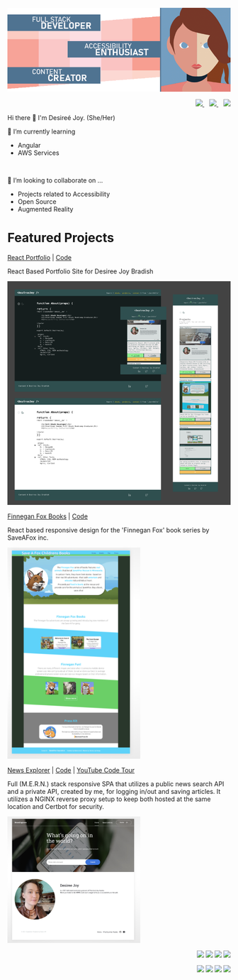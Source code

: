 <p align='center'>
	<IMG SRC='GitHub-Profile.png'>
		</p>

	
<p align='right'>
  <a href="https://www.linkedin.com/in/desireejoy/">
    <img src="https://img.shields.io/badge/linkedin-%230077B5.svg?&style=for-the-badge&logo=linkedin&logoColor=white" />
  </a>&nbsp;&nbsp;
   <a href="https://twitter.com/thinkLikeADev">
    <img src="https://img.shields.io/badge/twitter-%231DA1F2.svg?&style=for-the-badge&logo=twitter&logoColor=white" />
  </a>&nbsp;&nbsp;
     <a href="mailto:desireebradish@gmail.com">
 <img src="https://img.shields.io/badge/gmail-D14836?&style=for-the-badge&logo=gmail&logoColor=white" />
	</a>
</p>
	
Hi there 👋 I'm Desireé Joy. (She/Her)
	
🔭 I’m currently learning
	<ul>
	<li>Angular</li>
	<li>AWS Services</li>
	</ul>
&nbsp;&nbsp;

👥 I’m looking to collaborate on ...
	<ul><li>Projects related to Accessibility</li>
		<li>Open Source</li>
		<li>Augmented Reality</li>
	</ul>
	

	
<h1>Featured Projects</h1>

[React Portfolio](https://desireejoy.github.io/DesireeJoy_Portfolio/) | [Code](https://github.com/DesireeJoy/DesireeJoy_Portfolio)

React Based Portfolio Site for Desiree Joy Bradish

<IMG SRC='DJBReact-Site-Preview.png' width='800px'>

[Finnegan Fox Books](https://desireejoy.github.io/SaveAFox-temp/) | [Code](https://github.com/DesireeJoy/SaveAFox-temp)

React based responsive design for the 'Finnegan Fox' book series by SaveAFox inc.

<IMG SRC='Fox-Site-Preview.png' width='300px'>

[News Explorer](https://djbnews.students.nomoreparties.sbs/) | [Code](https://github.com/DesireeJoy/news-explorer-full) | 
	[YouTube Code Tour](https://www.youtube.com/watch?v=FTztV9q4i1c)

Full (M.E.R.N.) stack responsive SPA that utilizes a public news search API and a private API, created by me, for logging in/out and saving articles. It utilizes a NGINX reverse proxy setup to keep both hosted at the same location and Certbot for security.
	
<IMG SRC='News-Explorer-Preview.png' width='300px'>

	
<p align='right'>
	    <img src='https://img.shields.io/badge/HTML5-E34F26?style=for-the-badge&logo=html5&logoColor=white'>
	  <img src='https://img.shields.io/badge/CSS3-1572B6?style=for-the-badge&logo=css3&logoColor=white'>
	  <img src='https://img.shields.io/badge/JavaScript-F7DF1E?style=for-the-badge&logo=javascript&logoColor=black'>
	  <img src='https://img.shields.io/badge/Node.js-43853D?style=for-the-badge&logo=node.js&logoColor=white'>
</p>
<p align='right'>
	  <img src='https://img.shields.io/badge/React-20232A?style=for-the-badge&logo=react&logoColor=61DAFB'>
	  <img src='https://img.shields.io/badge/MongoDB-4EA94B?style=for-the-badge&logo=mongodb&logoColor=white'>
	  <img src='https://img.shields.io/badge/React_Router-CA4245?style=for-the-badge&logo=react-router&logoColor=white'>
	  <img src='https://img.shields.io/badge/Express.js-404D59?style=for-the-badge'></p>
</p>
